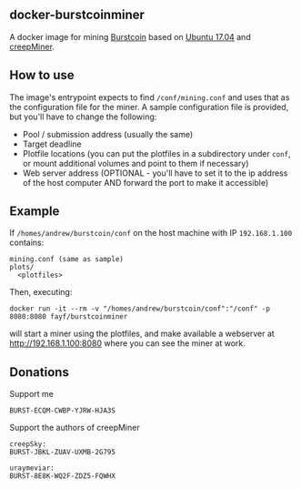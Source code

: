 ## docker-burstcoinminer

A docker image for mining [Burstcoin](https://www.burst-team.us/) based on [Ubuntu 17.04](https://hub.docker.com/_/ubuntu/) and [creepMiner](https://github.com/Creepsky/creepMiner).

## How to use
The image's entrypoint expects to find ```/conf/mining.conf``` and uses that as the configuration file for the miner. A sample configuration file is provided, but you'll have to change the following:
* Pool / submission address (usually the same)
* Target deadline
* Plotfile locations (you can put the plotfiles in a subdirectory under ```conf```, or mount additional volumes and point to them if necessary)
* Web server address (OPTIONAL - you'll have to set it to the ip address of the host computer AND forward the port to make it accessible)

## Example
If ```/homes/andrew/burstcoin/conf``` on the host machine with IP ```192.168.1.100``` contains:
```
mining.conf (same as sample)
plots/
  <plotfiles>
```

Then, executing:
```
docker run -it --rm -v "/homes/andrew/burstcoin/conf":"/conf" -p 8080:8080 fayf/burstcoinminer
```
will start a miner using the plotfiles, and make available a webserver at http://192.168.1.100:8080 where you can see the miner at work.

## Donations
Support me
```
BURST-ECQM-CWBP-YJRW-HJA3S
```

Support the authors of creepMiner
```
creepSky:
BURST-JBKL-ZUAV-UXMB-2G795

uraymeviar:
BURST-8E8K-WQ2F-ZDZ5-FQWHX
```
